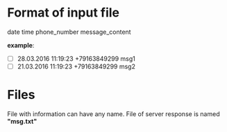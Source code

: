 # Format of input file

date time phone_number message_content

 **example**: 

 - [ ] 28.03.2016 11:19:23 +79163849299 msg1 
 - [ ] 21.03.2016 11:19:23 +79163849299 msg2
               
# Files

File with information can have any name. File of server response is named **"msg.txt"**
